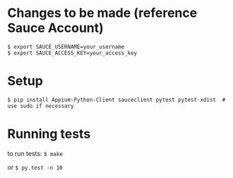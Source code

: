 # Changes to be made (reference Sauce Account)

```
$ export SAUCE_USERNAME=your_username
$ export SAUCE_ACCESS_KEY=your_access_key
```

# Setup
`$ pip install Appium-Python-Client sauceclient pytest pytest-xdist  # use sudo if necessary`

# Running tests
to run tests: `$ make`

or `$ py.test -n 10`

